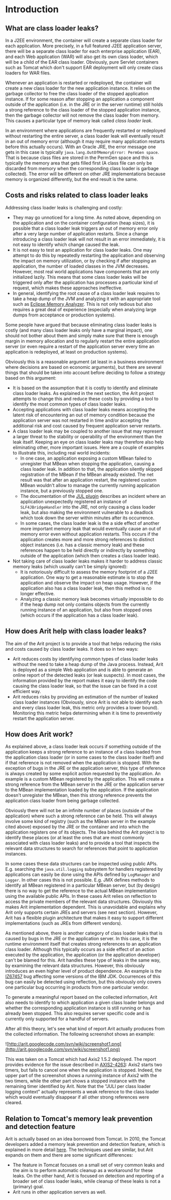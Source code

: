 # Introduction #

## What are class loader leaks? ##

In a J2EE environment, the container will create a separate class loader for each application. More precisely, in a full featured J2EE application server, there will be a separate class loader for each enterprise application (EAR), and each Web application (WAR) will also get its own class loader, which will be a child of the EAR class loader. Obviously, pure Servlet containers such as Tomcat which don't support EAR deployment will only create class loaders for WAR files.

Whenever an application is restarted or redeployed, the container will create a new class loader for the new application instance. It relies on the garbage collector to free the class loader of the stopped application instance. If for some reason after stopping an application a component outside of the application (i.e. in the JRE or in the server runtime) still holds a strong reference to the class loader of the stopped application instance, then the garbage collector will not remove the class loader from memory. This causes a particular type of memory leak called _class loader leak_.

In an environment where applications are frequently restarted or redeployed without restarting the entire server, a class loader leak will eventually result in an out of memory error (although it may require many application restarts before this actually occurs). With an Oracle JRE, the error message one gets in this case is typically `java.lang.OutOfMemoryError: PermGen space`. That is because class files are stored in the PermGen space and this is typically the memory area that gets filled first (A class file can only be discarded from memory when the corresponding class loader is garbage collected). The error will be different on other JRE implementations because memory is organized differently, but the end result is the same.

## Costs and risks related to class loader leaks ##

Addressing class loader leaks is challenging and costly:
  * They may go unnoticed for a long time. As noted above, depending on the application and on the container configuration (heap sizes), it is possible that a class loader leak triggers an out of memory error only after a very large number of application restarts. Since a change introducing a class loader leak will not result in an error immediately, it is not easy to identify which change caused the leak.
  * It is not easy to test an application for class loader leaks. One may attempt to do this by repeatedly restarting the application and observing the impact on memory utilization, or by checking if after stopping an application, the number of loaded classes in the JVM decreases. However, most real world applications have components that are only initialized lazily. This means that some class loader leaks will be triggered only after the application has processes a particular kind of request, which makes these approaches ineffective.
  * In general, identifying the root cause of a class loader leak requires to take a heap dump of the JVM and analyzing it with an appropriate tool such as [Eclipse Memory Analyzer](http://www.eclipse.org/mat/). This is not only tedious but also requires a great deal of experience (especially when analyzing large dumps from acceptance or production systems).

Some people have argued that because eliminating class loader leaks is costly (and many class loader leaks only have a marginal impact), one should not bother about them and simply make sure that there is enough margin in memory allocation and to regularly restart the entire application server (or even require a restart of the application server every time an application is redeployed, at least on production systems).

Obviously this is a reasonable argument (at least in a business environment where decisions are based on economic arguments), but there are several things that should be taken into account before deciding to follow a strategy based on this argument:
  * It is based on the assumption that it is costly to identify and eliminate class loader leaks. As explained in the next section, the Arit project attempts to change this and reduce these costs by providing a tool to identify the most common types of class loader leaks.
  * Accepting applications with class loader leaks means accepting the latent risk of encountering an out of memory condition because the application server was not restarted in time and/or accepting the additional risk and cost caused by frequent application server restarts.
  * A class loader leak may be coupled to another issue that may represent a larger threat to the stability or operability of the environment than the leak itself. Keeping an eye on class loader leaks may therefore also help eliminating other, more important issues. Here are a couple of examples to illustrate this, including real world incidents:
    * In one case, an application exposing a custom MBean failed to unregister that MBean when stopping the application, causing a class loader leak. In addition to that, the application silently skipped registration of the MBean if the MBean already existed. The net result was that after an application restart, the registered custom MBean wouldn't allow to manage the currently running application instance, but a previously stopped one.
    * The documentation of the [JUL plugin](JULHandler.md) describes an incident where an application unexpectedly registered an instance of `SLF4JBridgeHandler` into the JRE, not only causing a class loader leak, but also making the environment vulnerable to a deadlock which took down the server within minutes after its occurrence.
    * In some cases, the class loader leak is the a side effect of another more important memory leak that would eventually cause an out of memory error even without application restarts. This occurs if the application creates more and more strong references to distinct object instances (i.e. has a classic memory leak) and these references happen to be held directly or indirectly by something outside of the application (which then creates a class loader leak).
  * Not taking care of class loader leaks makes it harder to address classic memory leaks (which usually can't be simply ignored):
    * It is notoriously difficult to assess the memory footprint of a J2EE application. One way to get a reasonable estimate is to stop the application and observe the impact on heap usage. However, if the application also has a class loader leak, then this method is no longer effective.
    * Analyzing a classic memory leak becomes virtually impossible to do if the heap dump not only contains objects from the currently running instance of an application, but also from stopped ones (which occurs if the application has a class loader leak).

## How does Arit help with class loader leaks? ##

The aim of the Arit project is to provide a tool that helps reducing the risks and costs caused by class loader leaks. It does so in two ways:
  * Arit reduces costs by identifying common types of class loader leaks without the need to take a heap dump of the Java process. Instead, Arit is deployed as a simple Web application and is able to generate an online report of the detected leaks (or leak suspects). In most cases, the information provided by the report makes it easy to identify the code causing the class loader leak, so that the issue can be fixed in a cost efficient way.
  * Arit reduces risks by providing an estimation of the number of leaked class loader instances (Obviously, since Arit is not able to identify each and every class loader leak, this metric only provides a lower bound). Monitoring this metric helps determining when it is time to preventively restart the application server.

## How does Arit work? ##

As explained above, a class loader leak occurs if something outside of the application keeps a strong reference to an instance of a class loaded from the application class loader (or in some cases to the class loader itself) and if that reference is not removed when the application is stopped. With the exception of bugs in the JRE or the application server, this type of reference is always created by some explicit action requested by the application. An example is a custom MBean registered by the application. This will create a strong reference from the MBean server in the JRE or the application server to the MBean implementation loaded by the application. If the application doesn't unregister the MBean, then this strong reference prevents the application class loader from being garbage collected.

Obviously there will not be an infinite number of places (outside of the application) where such a strong reference can be held. This will always involve some kind of registry (such as the MBean server in the example cited above) exposed by the JRE or the container and into which the application registers one of its objects. The idea behind the Arit project is to identify these places (or at least the ones that are most commonly associated with class loader leaks) and to provide a tool that inspects the relevant data structures to search for references that point to application instances.

In some cases these data structures can be inspected using public APIs. E.g. searching the `java.util.logging` subsystem for handlers registered by applications can easily be done using the APIs defined by `LogManager` and `Logger`. In other cases this is not possible. E.g. JMX defines methods to identify all MBean registered in a particular MBean server, but (by design) there is no way to get the reference to the actual MBean implementation using the available public APIs. In these cases Arit relies on reflection to access the private members of the relevant data structures. Obviously this makes Arit implementation dependent. This is unavoidable and explains why Arit only supports certain JREs and servers (see next section). However, Arit has a flexible plugin architecture that makes it easy to support different implementations (such as JREs from different vendors).

As mentioned above, there is another category of class loader leaks that is caused by bugs in the JRE or the application server. In this case, it is the runtime environment itself that creates strong references to an application class loader. Although this typically occurs as a side effect of an action executed by the application, the application (or the application developer) can't be blamed for this. Arit handles these type of leaks in the same way, by examining the relevant data structures. However, this obviously introduces an even higher level of product dependence. An example is the [IZ67457](http://www-01.ibm.com/support/docview.wss?uid=swg1IZ67457) bug affecting some versions of the IBM JDK. Occurrences of this bug can easily be detected using reflection, but this obviously only covers one particular bug occurring in products from one particular vendor.

To generate a meaningful report based on the collected information, Arit also needs to identify to which application a given class loader belongs and whether the corresponding application instance is still running or has already been stopped. This also requires server specific code and is currently only supported for a handful of servers.

After all this theory, let's see what kind of report Arit actually produces from the collected information. The following screenshot shows an example:

![http://arit.googlecode.com/svn/wiki/screenshot1.png](http://arit.googlecode.com/svn/wiki/screenshot1.png)

This was taken on a Tomcat which had Axis2 1.5.2 deployed. The report provides evidence for the issue described in [AXIS2-4263](https://issues.apache.org/jira/browse/AXIS2-4263): Axis2 starts two timers, but fails to cancel one when the application is stopped. Indeed, the upper part of the screenshot shows a running instance of Axis2 with the two timers, while the other part shows a stopped instance with the remaining timer identified by Arit. Note that the "JULI per class loader logging context" actually represents a weak reference to the class loader which would eventually disappear if all other strong references were cleared.

## Relation to Tomcat's memory leak prevention and detection feature ##

Arit is actually based on an idea borrowed from Tomcat. In 2010, the Tomcat developers added a memory leak prevention and detection feature, which is explained in more detail [here](http://www.tomcatexpert.com/blog/2010/04/06/tomcats-new-memory-leak-prevention-and-detection). The techniques used are similar, but Arit expands on them and there are some significant differences:
  * The feature in Tomcat focuses on a small set of very common leaks and the aim is to perform automatic cleanup as a workaround for these leaks. On the other hand, Arit is focused on detection and reporting of a broader set of class loader leaks, while cleanup of these leaks is not a (primary) goal.
  * Arit runs in other application servers as well.